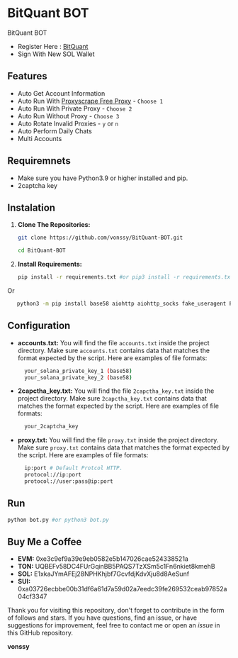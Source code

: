 # BitQuant BOT
BitQuant BOT

- Register Here : [BitQuant](https://www.bitquant.io/?invite=vpoERZLnOZUdbA)
- Sign With New SOL Wallet

## Features

  - Auto Get Account Information
  - Auto Run With [Proxyscrape Free Proxy](https://proxyscrape.com/free-proxy-list) - `Choose 1`
  - Auto Run With Private Proxy - `Choose 2`
  - Auto Run Without Proxy - `Choose 3`
  - Auto Rotate Invalid Proxies - `y` or `n`
  - Auto Perform Daily Chats
  - Multi Accounts

## Requiremnets

- Make sure you have Python3.9 or higher installed and pip.
- 2captcha key

## Instalation

1. **Clone The Repositories:**
   ```bash
   git clone https://github.com/vonssy/BitQuant-BOT.git
   ```
   ```bash
   cd BitQuant-BOT
   ```

2. **Install Requirements:**
   ```bash
   pip install -r requirements.txt #or pip3 install -r requirements.txt
   ```
Or
```bash
   python3 -m pip install base58 aiohttp aiohttp_socks fake_useragent PyNaCl colorama pytz anticaptchaofficial
   ```

## Configuration

- **accounts.txt:** You will find the file `accounts.txt` inside the project directory. Make sure `accounts.txt` contains data that matches the format expected by the script. Here are examples of file formats:
  ```bash
    your_solana_private_key_1 (base58)
    your_solana_private_key_2 (base58)
  ```

- **2capctha_key.txt:** You will find the file `2capctha_key.txt` inside the project directory. Make sure `2capctha_key.txt` contains data that matches the format expected by the script. Here are examples of file formats:
  ```bash
    your_2captcha_key
  ```

- **proxy.txt:** You will find the file `proxy.txt` inside the project directory. Make sure `proxy.txt` contains data that matches the format expected by the script. Here are examples of file formats:
  ```bash
    ip:port # Default Protcol HTTP.
    protocol://ip:port
    protocol://user:pass@ip:port
  ```

## Run

```bash
python bot.py #or python3 bot.py
```

## Buy Me a Coffee

- **EVM:** 0xe3c9ef9a39e9eb0582e5b147026cae524338521a
- **TON:** UQBEFv58DC4FUrGqinBB5PAQS7TzXSm5c1Fn6nkiet8kmehB
- **SOL:** E1xkaJYmAFEj28NPHKhjbf7GcvfdjKdvXju8d8AeSunf
- **SUI:** 0xa03726ecbbe00b31df6a61d7a59d02a7eedc39fe269532ceab97852a04cf3347

Thank you for visiting this repository, don't forget to contribute in the form of follows and stars.
If you have questions, find an issue, or have suggestions for improvement, feel free to contact me or open an *issue* in this GitHub repository.

**vonssy**

